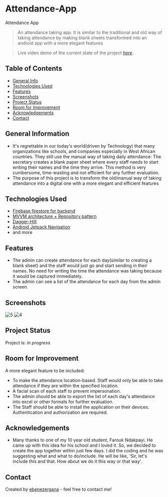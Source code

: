 # Attendance-App
Attendance App
> An attendance taking app. It is similar to the traditional and old way of taking attendance by making blank sheets transformed into an android app with a more elegant features

> Live video demo of the current state of the project [_here_](https://user-images.githubusercontent.com/54691862/197161750-1a063106-b38d-4322-be8a-0cc22bf38f65.mp4
).

## Table of Contents
* [General Info](#general-information)
* [Technologies Used](#technologies-used)
* [Features](#features)
* [Screenshots](#screenshots)
* [Project Status](#project-status)
* [Room for Improvement](#room-for-improvement)
* [Acknowledgements](#acknowledgements)
* [Contact](#contact)
<!-- * [License](#license) -->


## General Information
- It's regrettable in our today's world(driven by Technology) that many organizations like schools, and companies especially in West African countries. 
They still use the manual way of taking daily attendance: The secretary creates a blank paper sheet where every staff needs to start writing their names and the time they arrive.
This method is very cumbersome, time-wasting and not efficient for any further evaluation. 
- The purpose of this project is to transform the old/manual way of taking attendance into a digital one with a more elegant and efficient features  

## Technologies Used
- [Firebase firestore for backend](https://firebase.google.com/docs/firestore)
- [MVVM architecture + Repository pattern](https://developer.android.com/codelabs/basic-android-kotlin-training-repository-pattern#0)
- [Dagger-Hilt](https://developer.android.com/training/dependency-injection/hilt-android)
- [Android Jetpack Navigation](https://developer.android.com/guide/navigation)
- and more



## Features
- The admin can create attendance for each day(similar to creating a blank sheet) and the staff would just go and start sending in their names. No need for writing the time the attendance was taking because it would be captured immediately.
- The admin can see a list of the attendance for each day from the admin screen. 

## Screenshots
![5](https://user-images.githubusercontent.com/54691862/197165410-1fbed734-8de8-4594-a69c-e77bde977235.png)
![4](https://user-images.githubusercontent.com/54691862/197165432-b31e0e2e-2145-4e6f-ae0f-4d2c8373ee85.png)

## Project Status
Project is: _in progress_


## Room for Improvement
A more elegant feature to be included: 

- To make the attendance location-based. Staff would only be able to take attendance if they are within the specified location.
- A facial scan of each staff to prevent impersonation.
- The admin should be able to export the list of each day's attendance into excel or other formats for further evaluation.
- The Staff should be able to install the application on their devices. Authentication and authorization are required.


## Acknowledgements
- Many thanks to one of my 10 year old student, Farouk Ndakpayi. He came up with this idea for his school and I loved it. So, we decided to create the app together within just few days. 
I did the coding and he was suggesting what and what to do/include. He will be like, 'Sir, let's include this and that. How about we do it this way or that way'. 


## Contact
Created by [ebenezergana](https://www.linkedin.com/in/ebenezergana/) - feel free to contact me!
